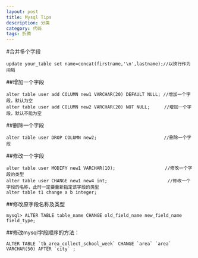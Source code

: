 ```yaml
---
layout: post
title: Mysql Tips
description: 分类
category: 代码
tags: 折腾
---
```

#合并多个字段

    update your_table set name=concat(firstname,'\n',lastname);//以换行作为间隔
##增加一个字段

    alter table user add COLUMN new1 VARCHAR(20) DEFAULT NULL; //增加一个字段，默认为空
    alter table user add COLUMN new2 VARCHAR(20) NOT NULL; 　　 //增加一个字段，默认不能为空

##删除一个字段

    alter table user DROP COLUMN new2; 　　　　　　　　　　　　　　 //删除一个字段

##修改一个字段

    alter table user MODIFY new1 VARCHAR(10); 　　　　　　　　　　 //修改一个字段的类型
    alter table user CHANGE new1 new4 int;　　　　　　　　　　　　　 //修改一个字段的名称，此时一定要重新指定该字段的类型
    alter table t1 change a b integer;
   
##修改原字段名称及类型

    mysql> ALTER TABLE table_name CHANGE old_field_name new_field_name field_type;  
##修改mysql字段顺序的方法：

    ALTER TABLE `tb_area_collect_school_week` CHANGE `area` `area` VARCHAR(50) AFTER `city` ;  